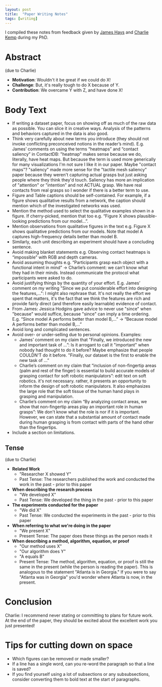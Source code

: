 ```yaml
---
layout: post
title:  "Paper Writing Notes"
tags: [writing]
---
```


I compiled these notes from feedback given by [James Hays](https://www.cc.gatech.edu/~hays/)
and [Charlie Kemp](charliekemp.com) during my PhD.

# Abstract
(due to Charlie)
- **Motivation**: Wouldn't it be great if we could do X!
- **Challenge**: But, it's really tough to do X because of Y.
- **Contribution**: We overcame Y with Z, and have done X!

# Body Text
- If writing a dataset paper, focus on showing off as much of the raw data as possible. You can slice it in creative ways.
Analysis of the patterns and behaviors captured in the data is also good.
- Think very carefully about new terms you introduce (they should not invoke conflicting preconceived notions in
the reader’s mind). E.g. James’ comments on using the terms “heatmaps” and “contact saliency” in ContactDB:
"heatmap" makes sense because we do, literally, have heat maps. But because the term is used more generically for many
visualizations I'm not sure I like it in our paper. Maybe "contact maps"? "saliency" made more sense for the
"tactile mesh saliency" paper because they weren't capturing actual grasps but just asking people where they think
they'd touch. Saliency has more an implication of "attention" or "intention" and not ACTUAL grasp. We have real contacts
from real grasps so I wonder if there is a better term to use. 
- Figure and Table captions should be self-contained. For example, if a figure shows qualitative results from a network,
the caption should mention which of the investigated networks was used.
- Mention the method used to select the qualitative examples shown in a figure.
If cherry-picked, mention that too e.g. “Figure X shows plausible-looking predictions from our model…”.
- Mention observations from qualitative figures in the text e.g. Figure X shows qualitative predictions from our models.
Note that model A captures high-frequency details better than model B.
- Similarly, each unit describing an experiment should have a concluding sentence.
- Avoid making blanket statements e.g. Observing contact heatmaps is “impossible” with RGB and depth cameras.
- Avoid assuming thoughts e.g. “Participants grasp each object with a functional intent in mind” -> Charlie’s comment:
we can't know what they had in their minds. Instead communicate the protocol what participants were asked to do.
- Avoid justifying things by the quantity of your effort. E.g. James’ comment on my writing "Since we put considerable
effort into designing the features,...": I might also rephrase that. It's not really the effort we spent that matters,
it's the fact that we think the features are rich and provide fairly direct (and therefore easily learnable) evidence
of contact.
- From James: Jessica Hodgins gave advice to never use "since" when "because" would suffice, because "since" can imply
a time ordering. E.g. “Since model A performs better than model B,...” -> “Because model A performs better than model B,...”
- Avoid long and complicated sentences.
- Avoid over- or under-selling due to personal opinions. Examples:
  - James’ comment on my claim that "Finally, we introduced the new and important task of …”: Is it arrogant to call
  it "important" when nobody had thought to do it before? Maybe emphasize that people COULDN'T do it before.
  "Finally, our dataset is the first to enable the new task of …”
  - Charlie’s comment on my claim that “inclusion of non-fingertip areas (palm and rest of the finger) is essential
  to build accurate models of grasping contact for soft robotic manipulators”: edit text on soft robotics. it's not necessary.
  rather, it presents an opportunity to inform the design of soft robotic manipulators. It also emphasizes the large
  role that the soft tissue of the human hand plays in grasping and manipulation.
  - Charlie’s comment on my claim “By analyzing contact areas, we show that non-fingertip areas play an important role in
  human grasps”: We don't know what the role is nor if it is important. However, we can state that a substantial amount of
  contact made during human grasping is from contact with parts of the hand other than the fingertips.
- Include a section on limitations.

## Tense
(due to Charlie)
- **Related Work**
  - "Researcher X showed Y"
  - Past Tense: The researchers published the work and conducted the work in the past - prior to this paper
- **When describing the research process**
  - "We developed X"
  - Past Tense: We developed the thing in the past - prior to this paper
- **The experiments conducted for the paper**
  - "We did X"
  - Past Tense: We conducted the experiments in the past - prior to this paper
- **When referring to what we're doing in the paper**
  - "We present X"
  - Present Tense: The paper does these things as the person reads it
- **When describing a method, algorithm, equation, or proof**
  - "Our method uses X"
  - "Our algorithm does Y"
  - "A equals B"
  - Present Tense: The method, algorithm, equation, or proof is still the same in the present (while the person is reading
  the paper). This is analogous to the statement "Atlanta is in Georgia." If you were to say "Atlanta was in Georgia"
  you'd wonder where Atlanta is now, in the present.

# Conclusion
Charlie: I recommend never stating or committing to plans for future work. At the end of the paper, they should be excited about the
excellent work you just presented!

# Tips for cutting down on space
- Which figures can be removed or made smaller?
- If a line has a single word, can you re-word the paragraph so that a line is saved?
- If you find yourself using a lot of subsections or any subsubsections, consider converting them to bold text at the start
of paragraphs.